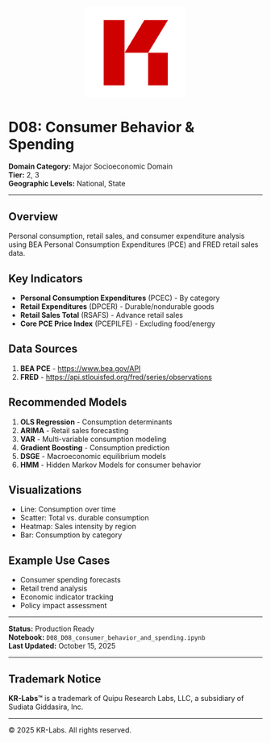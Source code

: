 <div align="center">
  <img src="../../../assets/images/KRLabs_WebLogo.png" alt="KR-Labs" width="200">
</div>

# D08: Consumer Behavior & Spending

**Domain Category:** Major Socioeconomic Domain  
**Tier:** 2, 3  
**Geographic Levels:** National, State

---

## Overview

Personal consumption, retail sales, and consumer expenditure analysis using BEA Personal Consumption Expenditures (PCE) and FRED retail sales data.

## Key Indicators

- **Personal Consumption Expenditures** (PCEC) - By category
- **Retail Expenditures** (DPCER) - Durable/nondurable goods
- **Retail Sales Total** (RSAFS) - Advance retail sales
- **Core PCE Price Index** (PCEPILFE) - Excluding food/energy

## Data Sources

1. **BEA PCE** - https://www.bea.gov/API
2. **FRED** - https://api.stlouisfed.org/fred/series/observations

## Recommended Models

1. **OLS Regression** - Consumption determinants
2. **ARIMA** - Retail sales forecasting
3. **VAR** - Multi-variable consumption modeling
4. **Gradient Boosting** - Consumption prediction
5. **DSGE** - Macroeconomic equilibrium models
6. **HMM** - Hidden Markov Models for consumer behavior

## Visualizations

- Line: Consumption over time
- Scatter: Total vs. durable consumption
- Heatmap: Sales intensity by region
- Bar: Consumption by category

## Example Use Cases

- Consumer spending forecasts
- Retail trend analysis
- Economic indicator tracking
- Policy impact assessment

---

**Status:** Production Ready  
**Notebook:** `D08_D08_consumer_behavior_and_spending.ipynb`  
**Last Updated:** October 15, 2025

---

## Trademark Notice

**KR-Labs™** is a trademark of Quipu Research Labs, LLC, a subsidiary of Sudiata Giddasira, Inc.

---

© 2025 KR-Labs. All rights reserved.
